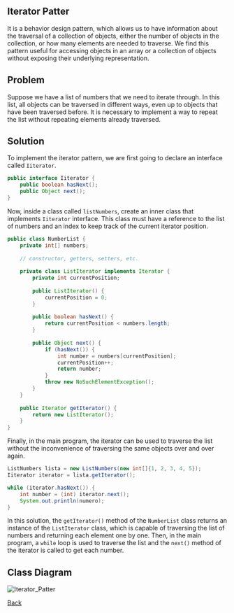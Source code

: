 ## Iterator Patter

It is a behavior design pattern, which allows us to have information about the traversal of a collection of objects, either the number of objects in the collection, or how many elements are needed to traverse. We find this pattern useful for accessing objects in an array or a collection of objects without exposing their underlying representation.

## Problem

Suppose we have a list of numbers that we need to iterate through. In this list, all objects can be traversed in different ways, even up to objects that have been traversed before. It is necessary to implement a way to repeat the list without repeating elements already traversed.

## Solution

To implement the iterator pattern, we are first going to declare an interface called ``Iiterator``.

```Java
public interface Iiterator {
    public boolean hasNext();
    public Object next();
}
```
Now, inside a class called ``listNumbers``, create an inner class that implements ``Iiterator`` interface. This class must have a reference to the list of numbers and an index to keep track of the current iterator position.

```Java
public class NumberList {
    private int[] numbers;
    
    // constructor, getters, setters, etc.
    
    private class ListIterator implements Iterator {
        private int currentPosition;
        
        public ListIterator() {
            currentPosition = 0;
        }
        
        public boolean hasNext() {
            return currentPosition < numbers.length;
        }
        
        public Object next() {
            if (hasNext()) {
                int number = numbers[currentPosition];
                currentPosition++;
                return number;
            }
            throw new NoSuchElementException();
        }
    }
    
    public Iterator getIterator() {
        return new ListIterator();
    }
}
```
Finally, in the main program, the iterator can be used to traverse the list without the inconvenience of traversing the same objects over and over again.

```Java
ListNumbers lista = new ListNumbers(new int[]{1, 2, 3, 4, 5});
Iiterator iterator = lista.getIterator();

while (iterator.hasNext()) {
    int number = (int) iterator.next();
    System.out.println(numero);
}
```
In this solution, the ``getIterator()`` method of the ``NumberList`` class returns an instance of the ``ListIterator`` class, which is capable of traversing the list of numbers and returning each element one by one. Then, in the main program, a ``while`` loop is used to traverse the list and the ``next()`` method of the iterator is called to get each number.

## Class Diagram

![Iterator_Patter](//www.plantuml.com/plantuml/png/bL1DIyGm4BtdLyonPSd-W1wMlGgoUXSFQNPq8yb4CXCGrlvtszYIjdYnXp8ytiTxEREO93buvKWmlHcBy30UHcA2kuBnEzmCN_1BchQ3FaQFXdvnci6d_WEjg44fwmqpN7BeCJqwbjb1Kq6uWp7avRLWvNSFABTu7U1GDKtXm2nfTxntbANU5BtSDNoos0tGDgU49C-HdRX8fSPV9TRQfltl-DNiu_5KNx43cz08yfgXzQbMtR8siDRV6oiNFZq6965rHhhcu7y0)

[Back](../behavioral/README.md)